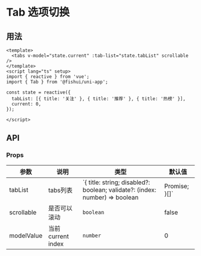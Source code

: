 # Tab 选项切换


## 用法

```vue
<template>
  <tabs v-model="state.current" :tab-list="state.tabList" scrollable />
</template>
<script lang="ts" setup>
import { reactive } from 'vue';
import { Tab } from '@fishui/uni-app';

const state = reactive({
  tabList: [{ title: '关注' }, { title: '推荐' }, { title: '热榜' }],
  current: 0,
});

</script>
```


## API


### Props

| 参数                   | 说明                                                        | 类型           | 默认值      |
| ---------------------- | ----------------------------------------------------------- | -------------- | ----------- |
| tabList  | tabs列表           | `{ title: string; disabled?: boolean; validate?: (index: number) => boolean|Promise<boolean>; }[]`   |  []  |
| scrollable | 是否可以滚动       | `boolean`        |   false   |
| modelValue    | 当前current index | `number`        | 0 |

